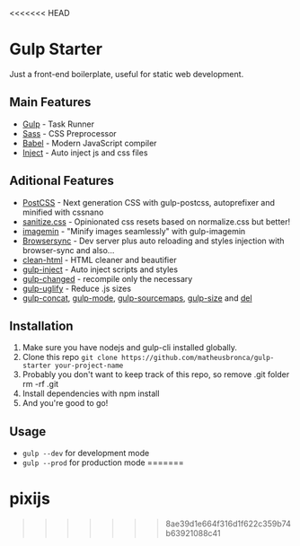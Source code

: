 <<<<<<< HEAD
# Gulp Starter
Just a front-end boilerplate, useful for static web development.

## Main Features
- [Gulp](https://gulpjs.com/) - Task Runner
- [Sass](https://sass-lang.com/) - CSS Preprocessor
- [Babel](https://babeljs.io/) - Modern JavaScript compiler
- [Inject](https://www.npmjs.com/package/gulp-inject) - Auto inject js and css files

## Aditional Features
- [PostCSS](https://postcss.org/) - Next generation CSS with gulp-postcss, autoprefixer and minified with cssnano
- [sanitize.css](https://github.com/csstools/sanitize.css) - Opinionated css resets based on normalize.css but better!
- [imagemin](https://github.com/imagemin/imagemin) - "Minify images seamlessly" with gulp-imagemin
- [Browsersync](https://www.browsersync.io/) - Dev server plus auto reloading and styles injection with browser-sync and also...
- [clean-html](https://www.npmjs.com/package/clean-html) - HTML cleaner and beautifier
- [gulp-inject](https://www.npmjs.com/package/gulp-inject) - Auto inject scripts and styles
- [gulp-changed](https://www.npmjs.com/package/gulp-changed) - recompile only the necessary
- [gulp-uglify](https://www.npmjs.com/package/gulp-uglify) - Reduce .js sizes
- [gulp-concat](https://www.npmjs.com/package/gulp-concat), [gulp-mode](https://www.npmjs.com/package/gulp-mode), [gulp-sourcemaps](https://www.npmjs.com/package/gulp-sourcemaps), [gulp-size](https://www.npmjs.com/package/gulp-size) and [del](https://www.npmjs.com/package/del)

## Installation
1. Make sure you have nodejs and gulp-cli installed globally.
2. Clone this repo ```git clone https://github.com/matheusbronca/gulp-starter your-project-name```
3. Probably you don't want to keep track of this repo, so remove .git folder rm -rf .git
4. Install dependencies with npm install
5. And you're good to go!

## Usage
- ```gulp --dev``` for development mode
- ```gulp --prod``` for production mode
=======
# pixijs
>>>>>>> 8ae39d1e664f316d1f622c359b74b63921088c41
